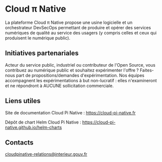 # Cloud π Native

La plateforme Cloud π Native propose une usine logicielle et un orchestrateur DevSecOps permettant de produire et opérer des services numériques de qualité au service des usagers (y compris celles et ceux qui produisent le numérique public).

## Initiatives partenariales

Acteur du service public, industriel ou contributeur de l'Open Source, vous contribuez au numérique public et souhaitez expérimenter l'offre ? Faites-nous part de propositions/demandes d'expérimentation. Nos équipes accompagnent les expérimentations à but non-lucratif : elles n'examineront et ne répondront à AUCUNE sollicitation commerciale.

## Liens utiles

Site de documentation Cloud Pi Native : https://cloud-pi-native.fr

Dépôt de chart Helm Cloud Pi Native : https://cloud-pi-native.github.io/helm-charts

## Contacts

cloudpinative-relations@interieur.gouv.fr
